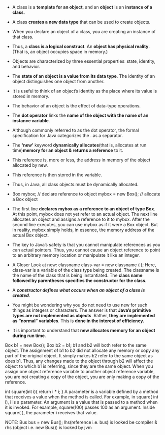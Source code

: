 - A class is a **template for an object**, and an **object** is an **instance of a class**.
- A class **creates a new data type** that can be used to create objects.

- When you declare an object of a class, you are creating an instance of that class.
- Thus, a **class is a logical construct**. An **object has physical reality**. (That is, an object occupies space in memory.)

- Objects are characterized by three essential properties: state, identity, and behavior.
- The **state of an object is a value from its data type**. The identity of an object distinguishes one object from another.
- It is useful to think of an object’s identity as the place where its value is stored in memory.
- The behavior of an object is the effect of data-type operations.
- The **dot operator** links the **name of the object with the name of an instance variable**.
- Although commonly referred to as the dot operator, the formal specification for Java categorizes the . as a separator.
- The **'new'** keyword **dynamically allocates**(that is, allocates at run time)**memory for an object & returns a reference** to it.
- This reference is, more or less, the address in memory of the object allocated by new.
- This reference is then stored in the variable.
- Thus, in Java, all class objects must be dynamically allocated.

- Box mybox; // declare reference to object
     mybox = new Box(); // allocate a Box object
- The first line **declares mybox as a reference to an object of type Box**. At this point, mybox does not yet refer to an
actual object. The next line allocates an object and assigns a reference to it to mybox. After the second line executes,
you can use mybox as if it were a Box object. But in reality, mybox simply holds, in essence, the memory address of the
actual Box object.
- The key to Java’s safety is that you cannot manipulate references as you can actual pointers.
Thus, you cannot cause an object reference to point to an arbitrary memory location or manipulate it like an integer.

- A Closer Look at new:
classname class-var = new classname ( );
Here, class-var is a variable of the class type being created. The classname is the name of the class that is being
instantiated. The **class name followed by parentheses specifies the constructor for the class**. 
- A ***constructor defines what occurs when an object of a class is created***.

- You might be wondering why you do not need to use new for such things as integers or characters.
The answer is that **Java’s primitive types are not implemented as objects**.
Rather, **they are implemented as “normal” variables**.
This is **done in the interest of efficiency.**

- It is important to understand that **new allocates memory for an object during run time**.

Box b1 = new Box();
Box b2 = b1;
b1 and b2 will both refer to the same object. The assignment of b1 to b2 did not allocate any memory or copy any part
of the original object. It simply makes b2 refer to the same object as does b1. Thus, any changes made to the object
through b2 will affect the object to which b1 is referring, since they are the same object.
When you assign one object reference variable to another object reference variable, you are not creating a copy of the
object, you are only making a copy of the reference.

int square(int i){
    return i * i;
}
A parameter is a variable defined by a method that receives a value when the method is called. For example,
in square( int i), i is a parameter. An argument is a value that is passed to a method when it is invoked.
For example, square(100) passes 100 as an argument. Inside square( ), the parameter i receives that value.

NOTE:
Bus bus = new Bus();
lhs(reference i.e. bus) is looked be compiler & rhs (object i.e. new Bus()) is looked by jvm

